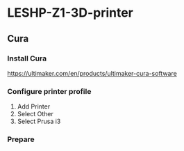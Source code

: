 # LESHP-Z1-3D-printer

## Cura
### Install Cura
https://ultimaker.com/en/products/ultimaker-cura-software

### Configure printer profile
 1. Add Printer
 2. Select Other
 3. Select Prusa i3

### Prepare
